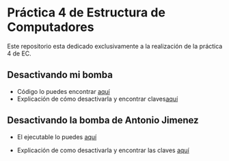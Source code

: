 # Práctica 4 de Estructura de Computadores
Este repositorio esta dedicado exclusivamente a la realización de la práctica 4 de EC. 

## Desactivando mi bomba
* Código lo puedes encontrar [aquí](/miBomba.c)
* Explicación de cómo desactivarla y encontrar claves[aquí](/bomba.md)

## Desactivando la bomba de Antonio Jimenez

* El ejecutable lo puedes [aquí](/bombasCompañeros/bomba_Antonio_Jimenez_Rodriguez)

* Explicación de como desactivarla y encontrar las claves [aquí](/bombaAntonioJimenez.md)